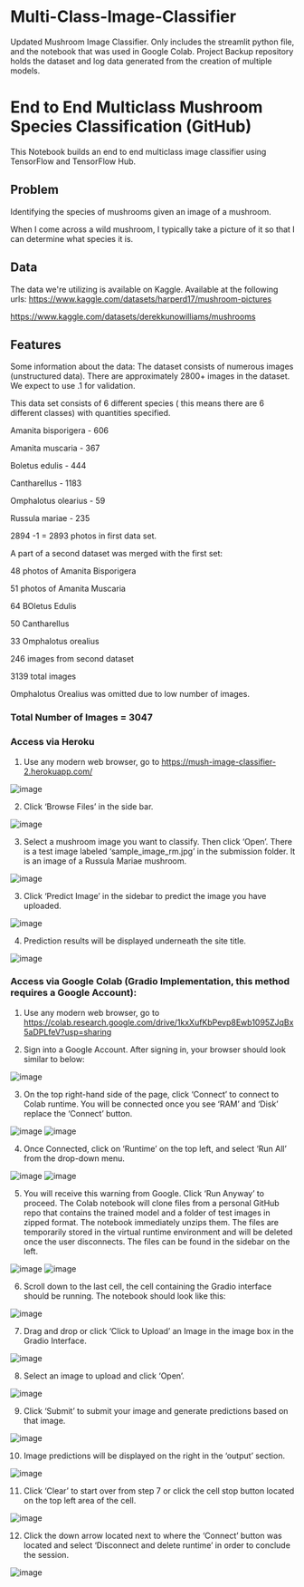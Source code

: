 # Multi-Class-Image-Classifier
 Updated Mushroom Image Classifier. Only includes the streamlit python file, and the notebook that was used in Google Colab.  Project Backup repository holds the dataset and log data generated from the creation of multiple models.  


# End to End Multiclass Mushroom Species Classification (GitHub)
This Notebook builds an end to end multiclass image classifier using TensorFlow and TensorFlow Hub.

## Problem
Identifying the species of mushrooms given an image of a mushroom.

When I come across a wild mushroom, I typically take a picture of it so that I can determine what species it is. 

## Data
The data we're utilizing is available on Kaggle.
Available at the following urls:
https://www.kaggle.com/datasets/harperd17/mushroom-pictures

https://www.kaggle.com/datasets/derekkunowilliams/mushrooms

## Features
Some information about the data:
The dataset consists of numerous images (unstructured data).
There are approximately 2800+ images in the dataset. We expect to use .1 for validation.

This data set consists of 6 different species ( this means there are 6 different classes) with quantities specified.

Amanita bisporigera - 606

Amanita muscaria - 367

Boletus edulis - 444

Cantharellus - 1183

Omphalotus olearius - 59

Russula mariae - 235

2894 -1 = 2893 photos in first data set.

A part of a second dataset was merged with the first set:

48 photos of Amanita Bisporigera

51 photos of Amanita Muscaria

64 BOletus Edulis

50 Cantharellus

33 Omphalotus orealius

246 images from second dataset

3139 total images

Omphalotus Orealius was omitted due to low number of images.

### **Total Number of Images = 3047**

### Access via Heroku
1. Use any modern web browser, go to https://mush-image-classifier-2.herokuapp.com/

![image](https://user-images.githubusercontent.com/41842178/178397432-1770275c-97c2-4b17-a2ab-e063407ef65f.png)


 
2. Click ‘Browse Files’ in the side bar.	

 ![image](https://user-images.githubusercontent.com/41842178/178397417-0b5d8e9e-58dd-4558-a84f-4b626bc14fcd.png)

 
 
3. Select a mushroom image you want to classify. Then click ‘Open’. There is a test image labeled ‘sample_image_rm.jpg’ in the submission folder. It is an image of a Russula Mariae mushroom. 
 
![image](https://user-images.githubusercontent.com/41842178/178397373-6f7c0219-7fa5-4cfb-b19c-1e81d8856ba2.png)

  
  
3. Click ‘Predict Image’ in the sidebar to predict the image you have uploaded. 

![image](https://user-images.githubusercontent.com/41842178/178397355-92e54bcd-0057-4096-ad0a-c37d58dd4437.png)

 
 
4. Prediction results will be displayed underneath the site title.

 ![image](https://user-images.githubusercontent.com/41842178/178397340-540feac4-926f-4d4e-bf42-3c542659d88d.png)



### Access via Google Colab (Gradio Implementation, this method requires a Google Account):


1.	Use any modern web browser, go to https://colab.research.google.com/drive/1kxXufKbPevp8Ewb1095ZJqBx5aDPLfeV?usp=sharing



2.	Sign into a Google Account. After signing in, your browser should look similar to below:
 
 ![image](https://user-images.githubusercontent.com/41842178/178398024-1ef58896-058d-4580-bd62-6274b2d1b083.png)

 
3.	On the top right-hand side of the page, click ‘Connect’ to connect to Colab runtime. You will be connected once you see ‘RAM’ and ‘Disk’ replace the ‘Connect’ button. 
 	 
   ![image](https://user-images.githubusercontent.com/41842178/178398008-52aa84c6-9801-4c97-87ac-00cdede69cde.png)
![image](https://user-images.githubusercontent.com/41842178/178398017-47d46b4a-ba84-4bc1-88e2-edbdf7d5cb72.png)

   
4.	Once Connected, click on ‘Runtime’ on the top left, and select ‘Run All’ from the drop-down menu. 
 	 
![image](https://user-images.githubusercontent.com/41842178/178397981-385070fe-1a1f-450b-9254-453d405a5544.png)
![image](https://user-images.githubusercontent.com/41842178/178397991-2b87885f-cd65-48f9-ae7b-a763271b25af.png)

   
5.	You will receive this warning from Google. Click ‘Run Anyway’ to proceed. The Colab notebook will clone files from a personal GitHub repo that contains the trained model and a folder of test images in zipped format. The notebook immediately unzips them. The files are temporarily stored in the virtual runtime environment and will be deleted once the user disconnects. The files can be found in the sidebar on the left.
  
![image](https://user-images.githubusercontent.com/41842178/178397932-34cc44c5-73e2-4c87-a341-1ed1a85a8dd6.png)
![image](https://user-images.githubusercontent.com/41842178/178397938-55dd0285-729a-4d93-a14d-54a2b18c2d44.png)

  
6.	Scroll down to the last cell, the cell containing the Gradio interface should be running. The notebook should look like this: 
 
 ![image](https://user-images.githubusercontent.com/41842178/178397914-2e7d819d-a56f-4df3-98b0-7e2d97ce7c44.png)

 
7.	Drag and drop or click ‘Click to Upload’ an Image in the image box in the Gradio Interface.
 
 ![image](https://user-images.githubusercontent.com/41842178/178397900-f894eb24-8dca-4b17-9b60-b65edc632d6e.png)

 
8.	Select an image to upload and click ‘Open’.

![image](https://user-images.githubusercontent.com/41842178/178397887-fdf75c39-17ca-4088-bd2c-7a26163fd7fb.png)

 
9.	Click ‘Submit’ to submit your image and generate predictions based on that image. 
 
 ![image](https://user-images.githubusercontent.com/41842178/178397875-7d56f015-465d-44d4-b6dd-bd381c46e2af.png)

 
10.	Image predictions will be displayed on the right in the ‘output’ section. 
 
 ![image](https://user-images.githubusercontent.com/41842178/178397866-0ad1c261-f038-491e-a94a-1161b0612a56.png)

 
11.	Click ‘Clear’ to start over from step 7 or click the cell stop button located on the top left area of the cell. 
 
 ![image](https://user-images.githubusercontent.com/41842178/178397861-0b03271b-7be2-4b81-967e-65de43fcd815.png)

 
12.	Click the down arrow located next to where the ‘Connect’ button was located and select ‘Disconnect and delete runtime’ in order to conclude the session. 
 
![image](https://user-images.githubusercontent.com/41842178/178397850-de4c222d-497a-447d-b14b-4f17f720ab58.png)

